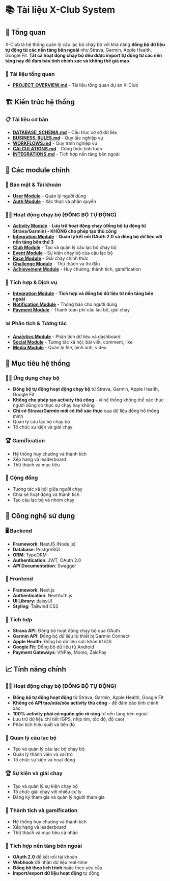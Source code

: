 # 📚 Tài liệu X-Club System

## 🎯 Tổng quan
X-Club là hệ thống quản lý câu lạc bộ chạy bộ với khả năng **đồng bộ dữ liệu tự động từ các nền tảng bên ngoài** như Strava, Garmin, Apple Health, Google Fit. **Tất cả hoạt động chạy bộ đều được import tự động từ các nền tảng này để đảm bảo tính chính xác và không thể giả mạo.**

### 📖 Tài liệu tổng quan
- [**PROJECT_OVERVIEW.md**](./PROJECT_OVERVIEW.md) - Tài liệu tổng quan dự án X-Club

## 🏗️ Kiến trúc hệ thống

### 📋 Tài liệu cơ bản
- [**DATABASE_SCHEMA.md**](./DATABASE_SCHEMA.md) - Cấu trúc cơ sở dữ liệu
- [**BUSINESS_RULES.md**](./BUSINESS_RULES.md) - Quy tắc nghiệp vụ
- [**WORKFLOWS.md**](./WORKFLOWS.md) - Quy trình nghiệp vụ
- [**CALCULATIONS.md**](./CALCULATIONS.md) - Công thức tính toán
- [**INTEGRATIONS.md**](./INTEGRATIONS.md) - Tích hợp nền tảng bên ngoài

## 🚀 Các module chính

### 🔐 Bảo mật & Tài khoản
- [**User Module**](./User.md) - Quản lý người dùng
- [**Auth Module**](./Auth.md) - Xác thực và phân quyền

### 🏃‍♂️ Hoạt động chạy bộ (ĐỒNG BỘ TỰ ĐỘNG)
- [**Activity Module**](./Activity.md) - **Lưu trữ hoạt động chạy (đồng bộ tự động từ Strava/Garmin) - KHÔNG cho phép tạo thủ công**
- [**Integration Module**](./Integration.md) - **Quản lý kết nối OAuth 2.0 và đồng bộ dữ liệu với nền tảng bên thứ 3**
- [**Club Module**](./Club.md) - Tạo và quản lý câu lạc bộ chạy bộ
- [**Event Module**](./Event.md) - Sự kiện chạy bộ của câu lạc bộ
- [**Race Module**](./Race.md) - Giải chạy chính thức
- [**Challenge Module**](./Challenge.md) - Thử thách và thi đấu
- [**Achievement Module**](./Achievement.md) - Huy chương, thành tích, gamification

### 🔗 Tích hợp & Dịch vụ
- [**Integration Module**](./INTEGRATIONS.md) - **Tích hợp và đồng bộ dữ liệu từ nền tảng bên ngoài**
- [**Notification Module**](./Notification.md) - Thông báo cho người dùng
- [**Payment Module**](./Payment.md) - Thanh toán phí câu lạc bộ, giải chạy

### 📊 Phân tích & Tương tác
- [**Analytics Module**](./Analytics.md) - Phân tích dữ liệu và dashboard
- [**Social Module**](./Social.md) - Tương tác xã hội, bài viết, comment, like
- [**Media Module**](./Media.md) - Quản lý file, hình ảnh, video


## 🎯 Mục tiêu hệ thống

### 🏃‍♂️ Ứng dụng chạy bộ
- **Đồng bộ tự động hoạt động chạy bộ** từ Strava, Garmin, Apple Health, Google Fit
- **Không cho phép tạo activity thủ công** - vì hệ thống không thể xác thực người dùng có thực sự chạy hay không
- **Chỉ có Strava/Garmin mới có thể xác thực** qua dữ liệu đồng hồ thông minh
- Quản lý câu lạc bộ chạy bộ
- Tổ chức sự kiện và giải chạy

### 🏆 Gamification
- Hệ thống huy chương và thành tích
- Xếp hạng và leaderboard
- Thử thách và mục tiêu

### 👥 Cộng đồng
- Tương tác xã hội giữa người chạy
- Chia sẻ hoạt động và thành tích
- Tạo câu lạc bộ và nhóm chạy

## 🔧 Công nghệ sử dụng

### 🖥️ Backend
- **Framework**: NestJS (Node.js)
- **Database**: PostgreSQL
- **ORM**: TypeORM
- **Authentication**: JWT, OAuth 2.0
- **API Documentation**: Swagger

### 📱 Frontend
- **Framework**: Next.js
- **Authentication**: NextAuth.js
- **UI Library**: daisyUI
- **Styling**: Tailwind CSS

### 🔗 Tích hợp
- **Strava API**: Đồng bộ hoạt động chạy bộ qua OAuth
- **Garmin API**: Đồng bộ dữ liệu từ thiết bị Garmin Connect
- **Apple Health**: Đồng bộ dữ liệu sức khỏe từ iOS
- **Google Fit**: Đồng bộ dữ liệu từ Android
- **Payment Gateways**: VNPay, Momo, ZaloPay

## 📈 Tính năng chính

### 🏃‍♂️ Hoạt động chạy bộ (ĐỒNG BỘ TỰ ĐỘNG)
- **Đồng bộ tự động hoạt động** từ Strava, Garmin, Apple Health, Google Fit
- **Không có API tạo/sửa/xóa activity thủ công** - để đảm bảo tính chính xác
- **100% activity phải có nguồn gốc rõ ràng** từ nền tảng bên ngoài
- Lưu trữ dữ liệu chi tiết (GPS, nhịp tim, tốc độ, độ cao)
- Phân tích hiệu suất và tiến độ

### 🏢 Quản lý câu lạc bộ
- Tạo và quản lý câu lạc bộ chạy bộ
- Quản lý thành viên và vai trò
- Tổ chức sự kiện và hoạt động

### 🏆 Sự kiện và giải chạy
- Tạo và quản lý sự kiện chạy bộ
- Tổ chức giải chạy với nhiều cự ly
- Đăng ký tham gia và quản lý người tham gia

### 🎯 Thành tích và gamification
- Hệ thống huy chương và thành tích
- Xếp hạng và leaderboard
- Thử thách và mục tiêu cá nhân

### 🔗 Tích hợp nền tảng bên ngoài
- **OAuth 2.0** để kết nối tài khoản
- **Webhook** để nhận dữ liệu real-time
- **Đồng bộ theo lịch trình** hoặc theo yêu cầu
- **Import/export dữ liệu hoạt động** tự động
